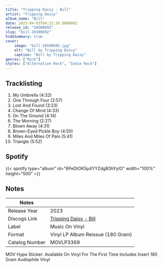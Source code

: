 ```yaml
---
title: "Tripping Daisy - Bill"
artist: "Tripping Daisy"
album_name: "Bill"
date: 2023-04-03T04:22:38.000000Z
release_id: "26508692"
slug: "bill-26508692"
hideSummary: true
cover:
    image: "bill-26508692.jpg"
    alt: "Bill by Tripping Daisy"
    caption: "Bill by Tripping Daisy"
genres: ["Rock"]
styles: ["Alternative Rock", "Indie Rock"]
---
```


## Tracklisting
1. My Umbrella (4:32)
2. One Through Four (2:57)
3. Lost And Found (3:23)
4. Change Of Mind (4:33)
5. On The Ground (4:14)
6. The Morning (2:27)
7. Blown Away (4:31)
8. Brown-Eyed Pickle Boy (4:50)
9. Miles And Miles Of Pain (5:41)
10. Triangle (5:52)


## Spotify
{{< spotify type="album" id="6PeDtOK5p4YYZdgB3hYyIO" width="100%" height="500" >}}



## Notes
| Notes          |             |
| ---------------| ----------- |
| Release Year   | 2023 |
| Discogs Link   | [Tripping Daisy - Bill](https://www.discogs.com/release/26508692-Tripping-Daisy-Bill) |
| Label          | Music On Vinyl |
| Format         | Vinyl LP Album Reissue (180 Gram) |
| Catalog Number | MOVLP3369 |

MOV Hype Sticker: Available On Vinyl For The First Time
Includes Insert
180 Gram Audiophile Vinyl
